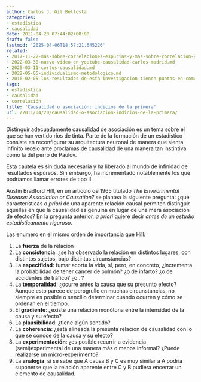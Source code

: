 ```yaml
---
author: Carlos J. Gil Bellosta
categories:
- estadística
- causalidad
date: 2011-04-20 07:44:02+00:00
draft: false
lastmod: '2025-04-06T18:57:21.645226'
related:
- 2017-11-27-mas-sobre-correlaciones-espurias-y-mas-sobre-correlacion-y-causalidad.md
- 2022-03-30-nuevo-video-en-youtube-causalidad-carlos-madrid.md
- 2025-03-11-cortos-causalidad.md
- 2022-05-05-individualismo-metodologico.md
- 2016-02-05-los-resultados-de-esta-investigacion-tienen-puntos-en-comun-con-la-metodologia-cientifica-aunque-en-ningun-momento-tendran-la-misma-validez-ni-tampoco-es-su-intencion-que-la-tenga.md
tags:
- estadística
- causalidad
- correlación
title: 'Causalidad o asociación: indicios de la primera'
url: /2011/04/20/causalidad-o-asociacion-indicios-de-la-primera/
---
```


Distinguir adecuadamente causalidad de asociación es un tema sobre el que se han vertido ríos de tinta. Parte de la formación de un estadístico consiste en reconfigurar su arquitectura neuronal de manera que sienta infinito recelo ante proclamas de causalidad de una manera tan instintiva como la del perro de Paulov.

Esta cautela es sin duda necesaria y ha liberado al mundo de infinidad de resultados espúreos. Sin embargo, ha incrementado notablemente los que podríamos llamar errores de tipo II.

Austin Bradford Hill, en un artículo de 1965 titulado _The Environmental Disease: Association or Causation?_ se plantea la siguiente pregunta: ¿qué características _a priori_ de una aparente relación causal permiten distinguir aquéllas en que la causalidad es genuina en lugar de una mera asociación de efectos? En la pregunta anterior, _a priori_ quiere decir _antes de un estudio estadísticamente riguroso_.

Las enumero en el mismo orden de importancia que Hill:


1. La **fuerza** de la relación
2. La **consistencia**: ¿se ha observado la relación en distintos lugares, con distintos sujetos, bajo distintas circunstancias?
3. La **especifidad**: fumar acorta la vida, sí, pero, en concreto, ¿incrementa la probabilidad de tener cáncer de pulmón? ¿o de infarto? ¿o de accidentes de tráfico? ¿o...?
4. La **temporalidad**: ¿ocurre antes la causa que su presunto efecto? Aunque esto parece de perogrullo en muchas circunstancias, no siempre es posible o sencillo determinar cuándo ocurren y cómo se ordenan en el tiempo.
5. El **gradiente**: ¿existe una relación monótona entre la intensidad de la causa y su efecto?
6. La **plausibilidad**: ¿tiene algún sentido?
7. La **coherencia**: ¿está alineada la presunta relación de causalidad con lo que se conoce de la causa y su efecto?
8. La **experimentación**: ¿es posible recurrir a evidencia (semi)experimental de una manera más o menos informal? ¿Puede realizarse un micro-experimento?
9. La **analogía**: si se sabe que A causa B y C es muy similar a A podría suponerse que la relación aparente entre C y B pudiera encerrar un elemento de causalidad.